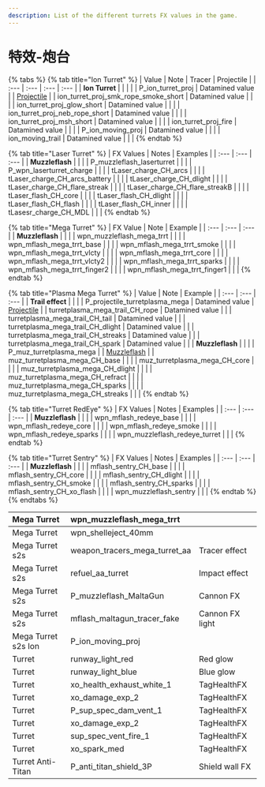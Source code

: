```yaml
---
description: List of the different turrets FX values in the game.
---
```


# 特效-炮台

{% tabs %}
{% tab title="Ion Turret" %}
| Value | Note | Tracer | Projectile |
| :--- | :--- | :--- | :--- |
| **Ion Turret** |  |  |  |
| P\_ion\_turret\_proj | Datamined value |  | [Projectile](https://gfycat.com/shinydeadkingfisher) |
| ion\_turret\_proj\_smk\_rope\_smoke\_short | Datamined value |  |  |
| ion\_turret\_proj\_glow\_short | Datamined value |  |  |
| ion\_turret\_proj\_neb\_rope\_short | Datamined value |  |  |
| ion\_turret\_proj\_msh\_short | Datamined value |  |  |
| ion\_turret\_proj\_fire | Datamined value |  |  |
| P\_ion\_moving\_proj | Datamined value |  |  |
| ion\_moving\_trail | Datamined value |  |  |
{% endtab %}

{% tab title="Laser Turret" %}
| FX Values | Notes | Examples |
| :--- | :--- | :--- |
| **Muzzleflash** |  |  |
| P\_muzzleflash\_laserturret |  |  |
| P\_wpn\_laserturret\_charge |  |  |
| tLaser\_charge\_CH\_arcs |  |  |
| tLaser\_charge\_CH\_arcs\_battery |  |  |
| tLaser\_charge\_CH\_dlight |  |  |
| tLaser\_charge\_CH\_flare\_streak |  |  |
| tLaser\_charge\_CH\_flare\_streakB |  |  |
| tLaser\_flash\_CH\_core |  |  |
| tLaser\_flash\_CH\_dlight |  |  |
| tLaser\_flash\_CH\_flash |  |  |
| tLaser\_flash\_CH\_inner |  |  |
| tLasesr\_charge\_CH\_MDL |  |  |
{% endtab %}

{% tab title="Mega Turret" %}
| FX Value | Note | Example |
| :--- | :--- | :--- |
| **Muzzleflash** |  |  |
| wpn\_muzzleflash\_mega\_trrt |  |  |
| wpn\_mflash\_mega\_trrt\_base |  |  |
| wpn\_mflash\_mega\_trrt\_smoke |  |  |
| wpn\_mflash\_mega\_trrt\_vlcty |  |  |
| wpn\_mflash\_mega\_trrt\_core |  |  |
| wpn\_mflash\_mega\_trrt\_vlcty2 |  |  |
| wpn\_mflash\_mega\_trrt\_sparks |  |  |
| wpn\_mflash\_mega\_trrt\_finger2 |  |  |
| wpn\_mflash\_mega\_trrt\_finger1 |  |  |
{% endtab %}

{% tab title="Plasma Mega Turret" %}
| Value | Note | Example |
| :--- | :--- | :--- |
| **Trail effect** |  |  |
| P\_projectile\_turretplasma\_mega | Datamined value | [Projectile](https://gfycat.com/bitterhelpfulcamel) |
| turretplasma\_mega\_trail\_CH\_rope | Datamined value |  |
| turretplasma\_mega\_trail\_CH\_tail | Datamined value |  |
| turretplasma\_mega\_trail\_CH\_dlight | Datamined value |  |
| turretplasma\_mega\_trail\_CH\_streaks | Datamined value |  |
| turretplasma\_mega\_trail\_CH\_spark | Datamined value |  |
| **Muzzleflash** |  |  |
| P\_muz\_turretplasma\_mega |  | [Muzzleflash](https://gfycat.com/poshoilyadder) |
| muz\_turretplasma\_mega\_CH\_base |  |  |
| muz\_turretplasma\_mega\_CH\_core |  |  |
| muz\_turretplasma\_mega\_CH\_dlight |  |  |
| muz\_turretplasma\_mega\_CH\_refract |  |  |
| muz\_turretplasma\_mega\_CH\_sparks |  |  |
| muz\_turretplasma\_mega\_CH\_streaks |  |  |
{% endtab %}

{% tab title="Turret RedEye" %}
| FX Values | Notes | Examples |
| :--- | :--- | :--- |
| **Muzzleflash** |  |  |
| wpn\_mflash\_redeye\_base |  |  |
| wpn\_mflash\_redeye\_core |  |  |
| wpn\_mflash\_redeye\_smoke |  |  |
| wpn\_mflash\_redeye\_sparks |  |  |
| wpn\_muzzleflash\_redeye\_turret |  |  |
{% endtab %}

{% tab title="Turret Sentry" %}
| FX Values | Notes | Examples |
| :--- | :--- | :--- |
| **Muzzleflash** |  |  |
| mflash\_sentry\_CH\_base |  |  |
| mflash\_sentry\_CH\_core |  |  |
| mflash\_sentry\_CH\_dlight |  |  |
| mflash\_sentry\_CH\_smoke |  |  |
| mflash\_sentry\_CH\_sparks |  |  |
| mflash\_sentry\_CH\_xo\_flash |  |  |
| wpn\_muzzleflash\_sentry |  |  |
{% endtab %}
{% endtabs %}

| Mega Turret | wpn\_muzzleflash\_mega\_trrt |  |
| :--- | :--- | :--- |
| Mega Turret | wpn\_shelleject\_40mm |  |
| Mega Turret s2s | weapon\_tracers\_mega\_turret\_aa | Tracer effect |
| Mega Turret s2s | refuel\_aa\_turret | Impact effect |
| Mega Turret s2s | P\_muzzleflash\_MaltaGun | Cannon FX |
| Mega Turret s2s | mflash\_maltagun\_tracer\_fake | Cannon FX light |
| Mega Turret s2s Ion | P\_ion\_moving\_proj |  |
| Turret | runway\_light\_red | Red glow |
| Turret | runway\_light\_blue | Blue glow |
| Turret | xo\_health\_exhaust\_white\_1 | TagHealthFX |
| Turret | xo\_damage\_exp\_2 | TagHealthFX |
| Turret | P\_sup\_spec\_dam\_vent\_1 | TagHealthFX |
| Turret | xo\_damage\_exp\_2 | TagHealthFX |
| Turret | sup\_spec\_vent\_fire\_1 | TagHealthFX |
| Turret | xo\_spark\_med | TagHealthFX |
| Turret Anti-Titan | P\_anti\_titan\_shield\_3P | Shield wall FX |


